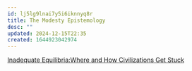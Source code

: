 ```yaml
---
id: lj5lg9lnai7y5i6iknnyq8r
title: The Modesty Epistemology
desc: ""
updated: 2024-12-15T22:35
created: 1644923042974
---
```



[Inadequate Equilibria:Where and  How Civilizations Get Stuck](https://equilibriabook.com/)
